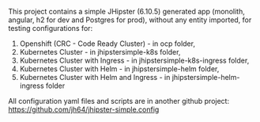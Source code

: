 This project contains a simple JHipster (6.10.5) generated app (monolith, angular, h2 for dev
and Postgres for prod), without any entity imported, for testing configurations for:

1. Openshift (CRC - Code Ready Cluster) - in ocp folder,
2. Kubernetes Cluster - in jhipstersimple-k8s folder,
3. Kubernetes Cluster with Ingress - in jhipstersimple-k8s-ingress folder,
4. Kubernetes Cluster with Helm - in jhipstersimple-helm folder,
5. Kubernetes Cluster with Helm and Ingress - in jhipstersimple-helm-ingress folder

All configuration yaml files and scripts are in another github project:
https://github.com/jh64/jhipster-simple.config
